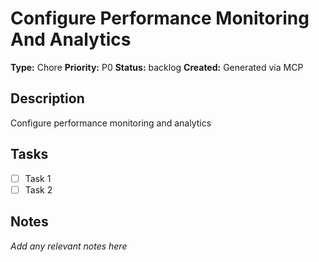 # Configure Performance Monitoring And Analytics

**Type:** Chore
**Priority:** P0
**Status:** backlog
**Created:** Generated via MCP

## Description
Configure performance monitoring and analytics

## Tasks
- [ ] Task 1
- [ ] Task 2

## Notes
*Add any relevant notes here*
